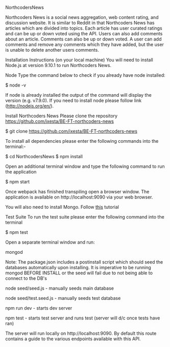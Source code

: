 
NorthcodersNews

Northcoders News is a social news aggregation, web content rating, and discussion website. It is similar to Reddit in that Northcoders News has articles which are divided into topics. Each article has user curated ratings and can be up or down voted using the API. Users can also add comments about an article. Comments can also be up or down voted. A user can add comments and remove any comments which they have added, but the user is unable to delete another users comments. 


Installation Instructions (on your local machine)
You will need to install Node.js at version 9.10.1 to run Northcoders News.

Node
Type the command below to check if you already have node installed:

$ node -v

If node is already installed the output of the command will display the version (e.g. v7.9.0). If you need to install node please follow link (http://nodejs.org/en/).

Install Northcoders News
Please clone the repository https://github.com/ixesta/BE-FT-northcoders-news

$ git clone https://github.com/ixesta/BE-FT-northcoders-news

To install all dependencies please enter the following commands into the terminal:-

$ cd NorthcodersNews $ npm install

Open an additional terminal window and type the following command to run the application

$ npm start

Once webpack has finished transpiling open a browser window. The application is available on http://localhost:9090 via your web browser.

You will also need to install Mongo. Follow <a href = "https://docs.mongodb.com/manual/installation/">this</a> tutorial

Test Suite
To run the test suite please enter the following command into the terminal

$ npm test

Open a separate terminal window and run:

mongod

Note: The package.json includes a postinstall script which should seed the databases automatically upon installing. It is imperative to be running mongod BEFORE INSTALL or the seed will fail due to not being able to connect to the DB's

node seed/seed.js - manually seeds main database

node seed/test.seed.js - manually seeds test database

npm run dev - starts dev server

npm test - starts test server and runs test (server will d/c once tests have ran)

The server will run locally on http://localhost:9090. By default this route contains a guide to the various endpoints available with this API.


